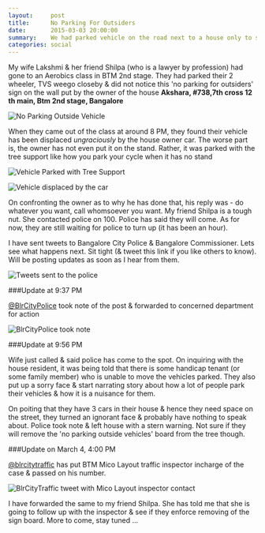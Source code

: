```yaml
---
layout:     post
title:      No Parking For Outsiders
date:       2015-03-03 20:00:00
summary:    We had parked vehicle on the road next to a house only to see it getting displaced 'ungraciously' by the house owner. Reason - he has put a board 'no parking for outsiders'
categories: social
---
```


My wife Lakshmi & her friend Shilpa (who is a lawyer by profession) had gone to an Aerobics class in BTM 2nd stage. They had parked their 2 wheeler, TVS weego closeby & did not notice this 'no parking for outsiders' sign on the wall put by the owner of the house **Akshara, #738,7th cross 12 th main, Btm 2nd stage, Bangalore**

![No Parking Outside Vehicle](/images/no-parking-outside-vehicle.jpg)

When they came out of the class at around 8 PM, they found their vehicle has been displaced *ungraciously* by the house owner car. The worse part is, the owner has not even put it on the stand. Rather, it was parked with the tree support like how you park your cycle when it has no stand

![Vehicle Parked with Tree Support](/images/tvs-weego-parked-with-tree-support.jpg)

![Vehicle displaced by the car](/images/car-standing-next-to-weego.jpg)

On confronting the owner as to why he has done that, his reply was - do whatever you want, call whomsoever you want. My friend Shilpa is a tough nut. She contacted police on 100. Police has said they will come. As for now, they are still waiting for police to turn up (it has been an hour). 

I have sent tweets to Bangalore City Police & Bangalore Commissioner. Lets see what happens next. Sit tight (& tweet this link if you like others to know). Will be posting updates as soon as I hear from them. 

![Tweets sent to the police](/images/tweets-sent-to-police-no-parking.png)

###Update at 9:37 PM

[@BlrCityPolice](http://twitter.com/BlrCityPolice) took note of the post & forwarded to concerned department for action

![BlrCityPolice took note](/images/no-parking-police-took-note.png)

###Update at 9:56 PM

Wife just called & said police has come to the spot. On inquiring with the house resident, it was being told that there is some handicap tenant (or some family member) who is unable to move the vehicles parked. They also put up a sorry face & start narrating story about how a lot of people park their vehicles & how it is a nuisance for them. 

On poiting that they have 3 cars in their house & hence they need space on the street, they turned an ignorant face & probably have nothing to speak about. Police took note & left house with a stern warning. Not sure if they will remove the 'no parking outside vehicles' board from the tree though. 

###Update on March 4, 4:00 PM

[@blrcitytraffic](http://twitter.com/blrcitytraffic) has put BTM Mico Layout traffic inspector incharge of the case & passed on his number. 

![BlrCityTraffic tweet with Mico Layout inspector contact](/images/no-parking-blrcitytraffic-tweet.png)

I have forwarded the same to my friend Shilpa. She has told me that she is going to follow up with the inspector & see if they enforce removing of the sign board. More to come, stay tuned ... 
